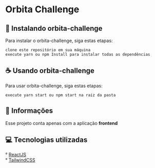 # Orbita Challenge

## 🚀 Instalando orbita-challenge

Para instalar o orbita-challenge, siga estas etapas:

```
clone este repositório em sua máquina
execute yarn ou npm Install para instalar todas as dependências
```

## ☕ Usando orbita-challenge

Para usar orbita-challenge, siga estas etapas:

```
execute yarn start ou npm start na raiz da pasta
```

## 📝 Informações

Esse projeto conta apenas com a aplicação **frontend**

## 💻 Tecnologias utilizadas

° [ReactJS](https://pt-br.reactjs.org/)<br/>
° [TailwindCSS](https://tailwindcss.com/)

